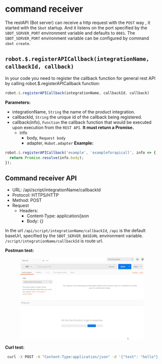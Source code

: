 # command receiver
The restAPI (Bot server) can receive a http request with the `POST` way , it started with the `Sbot` startup.
And it listens on the port specified by the `SBOT_SERVER_PORT` environment variable and defaults to `8081`.
The `SBOT_SERVER_PORT` environment variable can be configured by command `sbot create`.

## `robot.$.registerAPICallback(integrationName, callbackId, callback)`
In your code you need to register the callback function for general rest API
 by calling robot.$.registerAPICallback function:
```javascript
robot.$.registerAPICallback(integrationName, callbackId, callback)
```

**Parameters:**
- integrationName, `String` the name of the product integration.
- callbackId, `String` the unique id of the callback being registered.
- callback(info), `Function` the callback function that would be executed upon execution from the `REST API`. **It must return a Promise.**
  - info
    - body, `Request body`
    - adapter, `Hubot.adapter`
**Example:**
```javascript
robot.$.registerAPICallback('example', 'exampleforapicall', info => {
  return Promise.resolve(info.body);
});
```

## Command receiver API

- URL: /api/script/integrationName/callbackId
- Protocol: HTTPS/HTTP
- Method: POST
- Request
  - Headers:
    - Content-Type: application/json
    - Body: {}

In the url `/api/script/integrationName/callbackId`, `/api` is the default baseUrl, specified by the `SBOT_SERVER_BASEURL` environment variable.
`/script/integrationName/callbackId` is route url.


**Postman test:**

<div align="center">
  <img alt="Postman test" src="img/api_call.gif" width="80%">
</div>


**Curl test:**
```bash
 curl -X POST -H "Content-Type:application/json" -d '{"test": "hello"}' http://127.0.0.1:8081/api/script/{integrationName}/{callbackId}
```